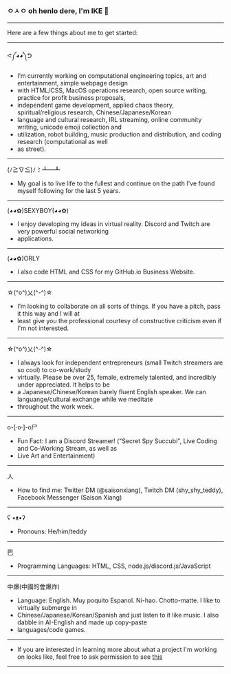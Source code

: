 ### ㅇㅅㅇ oh henlo dere, I'm IKE 👋

----------------

Here are a few things about me to get started:

----------------
ᕙ༼◕◕༽ᕤ 
- I’m currently working on computational engineering topics, art and entertainment, simple webpage design 
- with HTML/CSS, MacOS operations research, open source writing, practice for profit business proposals, 
- independent game development, applied chaos theory, spiritual/religious research, Chinese/Japanese/Korean 
- language and cultural research, IRL streaming, online community writing, unicode emoji collection and 
- utilization, robot building, music production and distribution, and coding research (computational as well 
- as street).

----------------

(ﾉ≧∇≦)ﾉ ﾐ ┻━┻ 
- My goal is to live life to the fullest and continue on the path I've found myself following for the last 5 years.

----------------

(◕◕✿)SEXYBOY(◕◕✿) 
- I enjoy developing my ideas in virtual reality. Discord and Twitch are very powerful social networking 
- applications.

----------------

(◕◕✿)ORLY 
- I also code HTML and CSS for my GitHub.io Business Website.

----------------

☆(^o^)乂(^-^)☆ 
- I’m looking to collaborate on all sorts of things. If you have a pitch, pass it this way and I will at 
- least give you the professional courtesy of constructive criticism even if I'm not interested.

----------------

☆(^o^)乂(^-^)☆ 
- I always look for independent entrepreneurs (small Twitch streamers are so cool) to co-work/study 
- virtually. Please be over 25, female, extremely talented, and incredibly under appreciated. It helps to be 
- a Japanese/Chinese/Korean barely fluent English speaker. We can languange/cultural exchange while we meditate 
- throughout the work week.

----------------

o-[·o·]-o尸
- Fun Fact: I am a Discord Streamer! ("Secret Spy Succubi", Live Coding and Co-Working Stream, as well as 
- Live Art and Entertainment) 

----------------

人 
- How to find me: Twitter DM (@saisonxiang), Twitch DM (shy_shy_teddy), Facebook Messenger (Saison Xiang)

----------------

ʕ •ᴥ•ʔ 
- Pronouns: He/him/teddy

----------------

巴 
- Programming Languages: HTML, CSS, node.js/discord.js/JavaScript

----------------

中爆(中國的會爆炸) 
- Language: English. Muy poquito Espanol. Ni-hao. Chotto-matte. I like to virtually submerge in 
- Chinese/Japanese/Korean/Spanish and just listen to it like music. I also dabble in AI-English and made up copy-paste
- languages/code games.

----------------
- If you are interested in learning more about what a project I'm working on looks like, feel free to ask permission to see [this](https://github.com/saisonxiang/gee3wee/tree/⊂(◉‿◉)つ)
----------------






